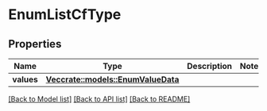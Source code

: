 # EnumListCfType

## Properties

Name | Type | Description | Notes
------------ | ------------- | ------------- | -------------
**values** | [**Vec<crate::models::EnumValueData>**](EnumValueData.md) |  | 

[[Back to Model list]](../README.md#documentation-for-models) [[Back to API list]](../README.md#documentation-for-api-endpoints) [[Back to README]](../README.md)


